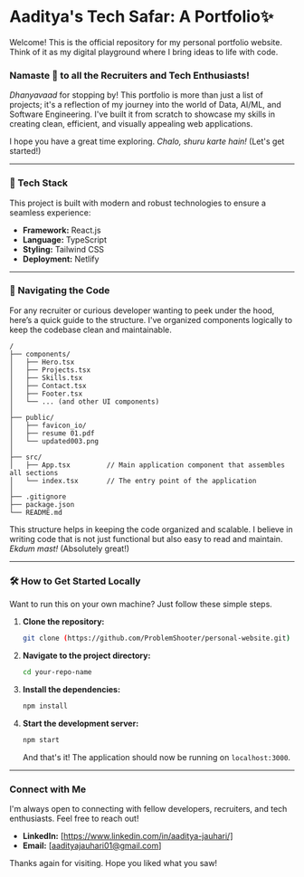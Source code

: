 # Aaditya's Tech Safar: A Portfolio✨

Welcome! This is the official repository for my personal portfolio website. Think of it as my digital playground where I bring ideas to life with code.

### Namaste 🙏 to all the Recruiters and Tech Enthusiasts!

*Dhanyavaad* for stopping by! This portfolio is more than just a list of projects; it's a reflection of my journey into the world of Data, AI/ML, and Software Engineering. I've built it from scratch to showcase my skills in creating clean, efficient, and visually appealing web applications.

I hope you have a great time exploring. *Chalo, shuru karte hain!* (Let's get started!)

---

### 🚀 Tech Stack

This project is built with modern and robust technologies to ensure a seamless experience:

- **Framework:** React.js
- **Language:** TypeScript
- **Styling:** Tailwind CSS
- **Deployment:** Netlify 

---

### 📂 Navigating the Code

For any recruiter or curious developer wanting to peek under the hood, here’s a quick guide to the structure. I've organized components logically to keep the codebase clean and maintainable.

```
/
├── components/
│   ├── Hero.tsx
│   ├── Projects.tsx
│   ├── Skills.tsx
│   ├── Contact.tsx
│   ├── Footer.tsx
│   └── ... (and other UI components)
│
├── public/
│   ├── favicon_io/
│   ├── resume 01.pdf
│   └── updated003.png
│
├── src/
│   ├── App.tsx         // Main application component that assembles all sections
│   └── index.tsx       // The entry point of the application
│
├── .gitignore
├── package.json
└── README.md
```

This structure helps in keeping the code organized and scalable. I believe in writing code that is not just functional but also easy to read and maintain. *Ekdum mast!* (Absolutely great!)

---

### 🛠️ How to Get Started Locally

Want to run this on your own machine? Just follow these simple steps.

1.  **Clone the repository:**
    ```bash
    git clone (https://github.com/ProblemShooter/personal-website.git)
    ```

2.  **Navigate to the project directory:**
    ```bash
    cd your-repo-name
    ```

3.  **Install the dependencies:**
    ```bash
    npm install
    ```

4.  **Start the development server:**
    ```bash
    npm start
    ```
    And that's it! The application should now be running on `localhost:3000`.

---

### Connect with Me

I'm always open to connecting with fellow developers, recruiters, and tech enthusiasts. Feel free to reach out!

- **LinkedIn:** [https://www.linkedin.com/in/aaditya-jauhari/]
- **Email:** [aadityajauhari01@gmail.com]

Thanks again for visiting. Hope you liked what you saw!
